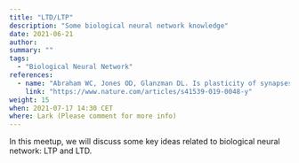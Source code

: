 ```yaml
---
title: "LTD/LTP"
description: "Some biological neural network knowledge"
date: 2021-06-21
author:
summary: ""
tags:
  - "Biological Neural Network"
references:
  - name: "Abraham WC, Jones OD, Glanzman DL. Is plasticity of synapses the mechanism of long-term memory storage? NPJ Sci Learn. 2019;4: 9. doi:10.1038/s41539-019-0048-y"
    link: "https://www.nature.com/articles/s41539-019-0048-y"
weight: 15
when: 2021-07-17 14:30 CET
where: Lark (Please comment for more info)
---
```


In this meetup, we will discuss some key ideas related to biological neural network: LTP and LTD.